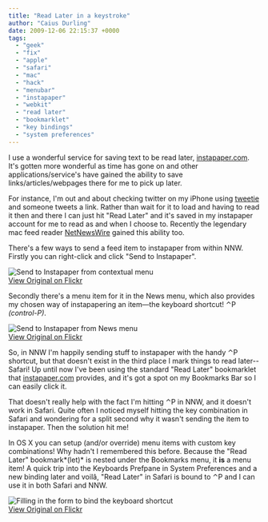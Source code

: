 ```yaml
---
title: "Read Later in a keystroke"
author: "Caius Durling"
date: 2009-12-06 22:15:37 +0000
tags:
  - "geek"
  - "fix"
  - "apple"
  - "safari"
  - "mac"
  - "hack"
  - "menubar"
  - "instapaper"
  - "webkit"
  - "read later"
  - "bookmarklet"
  - "key bindings"
  - "system preferences"
---
```


I use a wonderful service for saving text to be read later, [instapaper.com][insta]. It's gotten more wonderful as time has gone on and other applications/service's have gained the ability to save links/articles/webpages there for me to pick up later.

[insta]: http://instapaper.com/

For instance, I'm out and about checking twitter on my iPhone using [tweetie][] and someone tweets a link. Rather than wait for it to load and having to read it then and there I can just hit "Read Later" and it's saved in my instapaper account for me to read as and when I choose to. Recently the legendary mac feed reader [NetNewsWire][nnw] gained this ability too.

[tweetie]: http://atebits.com/tweetie-iphone/
[nnw]: http://www.newsgator.com/INDIVIDUALS/NETNEWSWIRE/

There's a few ways to send a feed item to instapaper from within NNW. Firstly you can right-click and click "Send to Instapaper".

![Send to Instapaper from contextual menu](http://farm3.static.flickr.com/2553/4163576297_ee60e26b53_o.jpg)  
[View Original on Flickr](http://www.flickr.com/photos/caius/4163576297)

Secondly there's a menu item for it in the News menu, which also provides my chosen way of instapapering an item&mdash;the keyboard shortcut! ⌃P *(control-P)*.

![Send to Instapaper from News menu](http://farm3.static.flickr.com/2748/4164341910_476f8ba539_o.jpg)  
[View Original on Flickr](http://www.flickr.com/photos/caius/4164341910)

So, in NNW I'm happily sending stuff to instapaper with the handy ⌃P shortcut, but that doesn't exist in the third place I mark things to read later--Safari! Up until now I've been using the standard "Read Later" bookmarklet that [instapaper.com][insta] provides, and it's got a spot on my Bookmarks Bar so I can easily click it.

That doesn't really help with the fact I'm hitting ⌃P in NNW, and it doesn't work in Safari. Quite often I noticed myself hitting the key combination in Safari and wondering for a split second why it wasn't sending the item to instapaper. Then the solution hit me!

In OS X you can setup (and/or override) menu items with custom key combinations! Why hadn't I remembered this before. Because the "Read Later" bookmark*(let)* is nested under the Bookmarks menu, it **is** a menu item! A quick trip into the Keyboards Prefpane in System Preferences and a new binding later and voilâ, "Read Later" in Safari is bound to ⌃P and I can use it in both Safari and NNW.

![Filling in the form to bind the keyboard shortcut](http://farm3.static.flickr.com/2517/4163642801_a14250da65_o.jpg)  
[View Original on Flickr](http://www.flickr.com/photos/caius/4163642801)
